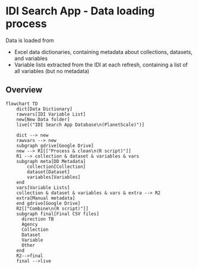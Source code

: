 # IDI Search App - Data loading process

Data is loaded from

- Excel data dictionaries, containing metadata about collections, datasets, and variables
- Variable lists extracted from the IDI at each refresh, containing a list of all variables (but no metadata)

## Overview

```mermaid
flowchart TD
    dict[Data Dictionary]
    rawvars[IDI Variable List]
    new[New Data folder]
    live[("IDI Search App Database\n(PlanetScale)")]

    dict --> new
    rawvars --> new
    subgraph gdrive[Google Drive]
    new --> R1[["Process & clean\n(R script)"]]
    R1 --> collection & dataset & variables & vars
    subgraph meta[DD Metadata]
        collection[Collection]
        dataset[Dataset]
        variables[Variables]
    end
    vars[Variable Lists]
    collection & dataset & variables & vars & extra --> R2
    extra[Manual metadata]
    end gdrive[Google Drive]
    R2[["Combine\n(R script)"]]
    subgraph final[Final CSV files]
      direction TB
      Agency
      Collection
      Dataset
      Variable
      Other
    end
    R2-->final
    final -->live
```
